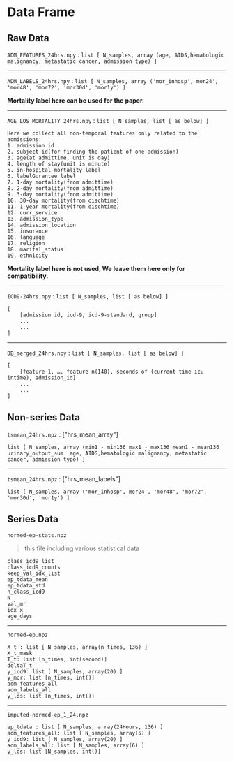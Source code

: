 
# Data Frame

## Raw Data

`ADM_FEATURES_24hrs.npy` : `list [ N_samples, array (age, AIDS,hematologic malignancy, metastatic cancer, admission type) ]`

---

`ADM_LABELS_24hrs.npy` : `list [ N_samples, array ('mor_inhosp', mor24', 'mor48', 'mor72', 'mor30d', 'mor1y') ]`

**Mortality label here can be used for the paper.**

---

`AGE_LOS_MORTALITY_24hrs.npy` : `list [ N_samples, list [ as below] ]`

```
Here we collect all non-temporal features only related to the admissions:
1. admission id
2. subject id(for finding the patient of one admission)
3. age(at admittime, unit is day)
4. length of stay(unit is minute)
5. in-hospital mortality label
6. labelGurantee label
7. 1-day mortality(from admittime)
8. 2-day mortality(from admittime)
9. 3-day mortality(from admittime)
10. 30-day mortality(from dischtime)
11. 1-year mortality(from dischtime)
12. curr_service
13. admission_type
14. admission_location
15. insurance
16. language
17. religion
18. marital_status
19. ethnicity
```
**Mortality label here is not used, We leave them here only for compatibility.**

---

`ICD9-24hrs.npy` : `list [ N_samples, list [ as below] ]`

```
[
    [admission id, icd-9, icd-9-standard, group]
    ...
    ...
]
```

---

`DB_merged_24hrs.npy` : `list [ N_samples, list [ as below] ]`

```
[
    [feature 1, …, feature n(140), seconds of (current time-icu intime), admission_id]
    ...
    ...
]
```


## Non-series Data

`tsmean_24hrs.npz` : ["hrs_mean_array"]
 
 `list [ N_samples, array (min1 - min136 max1 - max136 mean1 - mean136 urinary_output_sum 
age, AIDS,hematologic malignancy, metastatic cancer, admission type) ]`

---


`tsmean_24hrs.npz` : ["hrs_mean_labels"]
 
 `list [ N_samples, array ('mor_inhosp', mor24', 'mor48', 'mor72', 'mor30d', 'mor1y') ]`
 
 
 ## Series Data
 
 
`normed-ep-stats.npz`

> this file including various statistical data

```
class_icd9_list
class_icd9_counts
keep_val_idx_list
ep_tdata_mean
ep_tdata_std
n_class_icd9
N
val_mr
idx_x
age_days
```

---

`normed-ep.npz`

```
X_t : list [ N_samples, array(n_times, 136) ]
X_t_mask
T_t: list [n_times, int(second)]
deltaT_t
y_icd9: list [ N_samples, array(20) ]
y_mor: list [n_times, int()]
adm_features_all
adm_labels_all
y_los: list [n_times, int()]
```

---

`imputed-normed-ep_1_24.npz`

```
ep_tdata : list [ N_samples, array(24Hours, 136) ]
adm_features_all: list [ N_samples, array(5) ]
y_icd9: list [ N_samples, array(20) ]
adm_labels_all: list [ N_samples, array(6) ]
y_los: list [N_samples, int()]
```



